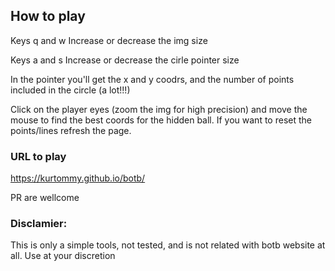 ## How to play

Keys q and w
Increase or decrease the img size

Keys a and s
Increase or decrease the cirle pointer size

In the pointer you'll get the x and y coodrs, and the number of points included in the circle (a lot!!!)

Click on the player eyes (zoom the img for high precision) and move the mouse to find the best coords for the hidden ball. 
If you want to reset the points/lines refresh the page.

### URL to play
https://kurtommy.github.io/botb/


PR are wellcome

### Disclamier: 
This is only a simple tools, not tested, and is not related with botb website at all. Use at your discretion
